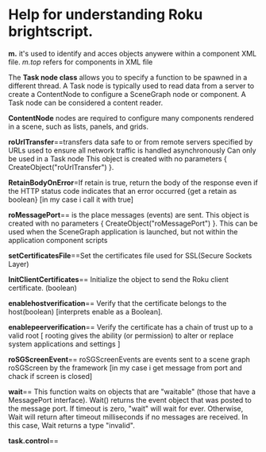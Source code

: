 # Help for understanding Roku brightscript.

__m.__ it's used to identify and acces objects anywere within a component XML file.
_m.top_ refers for components in XML file

The __Task node class__ allows you to specify a function to be spawned in a different thread.
A Task node is typically used to read data from a server to create a ContentNode to configure a SceneGraph node or component. A Task node can be considered a content reader.

__ContentNode__ nodes are required to configure many components rendered in a scene, such as lists, panels, and grids.

__roUrlTransfer__==transfers data safe to or from remote servers specified by URLs
used to ensure all network traffic is handled asynchronously
Can only be used in a Task node
This object is created with no parameters { CreateObject("roUrlTransfer") }.

__RetainBodyOnError__=If retain is true, return the body of the response even if the HTTP status code indicates that an error occurred {get a retain as boolean} [in my case i call it with true]

__roMessagePort__== is the place messages (events) are sent.
This object is created with no parameters { CreateObject("roMessagePort") }.
This can be used when the SceneGraph application is launched, but not within the application component scripts

__setCertificatesFile__==Set the certificates file used for SSL(Secure Sockets Layer)

__InitClientCertificates__== Initialize the object to send the Roku client certificate. (boolean)

__enablehostverification__== Verify that the certificate belongs to the host(boolean) [interprets enable as a Boolean].

__enablepeerverification__== Verify the certificate has a chain of trust up to a valid root [ rooting gives the ability (or permission) to alter or replace system applications and settings ]

__roSGScreenEvent__== roSGScreenEvents are events sent to a scene graph roSGScreen by the framework [in my case i get message from port and chack if screen is closed]

__wait__== This function waits on objects that are "waitable" (those that have a MessagePort interface).
Wait() returns the event object that was posted to the message port.
If timeout is zero, "wait" will wait for ever.
Otherwise, Wait will return after timeout milliseconds if no messages are received.
In this case, Wait returns a type "invalid".

__task.control__==
